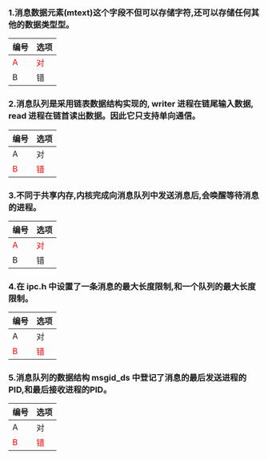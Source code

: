 ### 1.消息数据元素(mtext)这个字段不但可以存储字符,还可以存储任何其他的数据类型型。
|编号|选项|
|:-|:-|
|<font color="red">A</font>|<font color="red">对</font>|
|B|错|

### 2.消息队列是采用链表数据结构实现的, writer 进程在链尾输入数据, read 进程在链首读出数据。因此它只支持单向通信。
|编号|选项|
|:-|:-|
|A|对|
|<font color="red">B</font>|<font color="red">错</font>|

### 3.不同于共享内存,内核完成向消息队列中发送消息后,会唤醒等待消息的进程。
|编号|选项|
|:-|:-|
|<font color="red">A</font>|<font color="red">对</font>|
|B|错|

### 4.在 ipc.h 中设置了一条消息的最大长度限制,和一个队列的最大长度限制。
|编号|选项|
|:-|:-|
|A|对|
|<font color="red">B</font>|<font color="red">错</font>|

### 5.消息队列的数据结构 msgid_ds 中登记了消息的最后发送进程的PID,和最后接收进程的PID。
|编号|选项|
|:-|:-|
|A|对|
|<font color="red">B</font>|<font color="red">错</font>|
